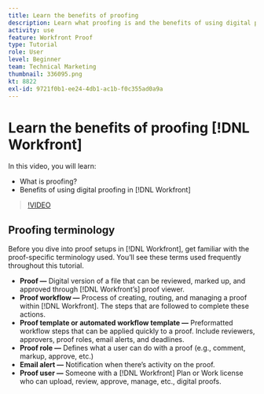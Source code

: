 ```yaml
---
title: Learn the benefits of proofing
description: Learn what proofing is and the benefits of using digital proofing in [!DNL  Workfront].
activity: use
feature: Workfront Proof
type: Tutorial
role: User
level: Beginner
team: Technical Marketing
thumbnail: 336095.png
kt: 8822
exl-id: 9721f0b1-ee24-4db1-ac1b-f0c355ad0a9a
---
```

# Learn the benefits of proofing [!DNL Workfront]

In this video, you will learn:

* What is proofing?
* Benefits of using digital proofing in [!DNL Workfront]

>[!VIDEO](https://video.tv.adobe.com/v/336095/?quality=12)

## Proofing terminology

Before you dive into proof setups in [!DNL  Workfront], get familiar with the proof-specific terminology used. You’ll see these terms used frequently throughout this tutorial.

* **Proof —** Digital version of a file that can be reviewed, marked up, and approved through [!DNL Workfront’s] proof viewer. 
* **Proof workflow —** Process of creating, routing, and managing a proof within [!DNL Workfront]. The steps that are followed to complete these actions.
* **Proof template or automated workflow template —** Preformatted workflow steps that can be applied quickly to a proof. Include reviewers, approvers, proof roles, email alerts, and deadlines.
* **Proof role —** Defines what a user can do with a proof (e.g., comment, markup, approve, etc.)
* **Email alert —** Notification when there’s activity on the proof.
* **Proof user —** Someone with a [!DNL Workfront] Plan or Work license who can upload, review, approve, manage, etc., digital proofs.

<!--
For a complete list of [!DNL Workfront] proof terms, download this guide.
-->
